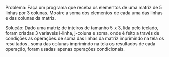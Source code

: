 Problema: Faça um programa que receba os elementos de uma matriz de 5 linhas por 3 colunas. 
Mostre a soma dos elementos de cada uma das linhas e das colunas da matriz.

Solução: Dado uma matriz de inteiros de tamanho 5 x 3, lida pelo teclado, foram criadas 3 variaveis i-linha, j-coluna e soma, 
onde é feito a través de condições as operações de soma das linhas da matriz imprimindo na tela os resultados , soma das 
colunas imprimindo na tela os resultados de cada operação, foram usadas apenas operações condicionais.